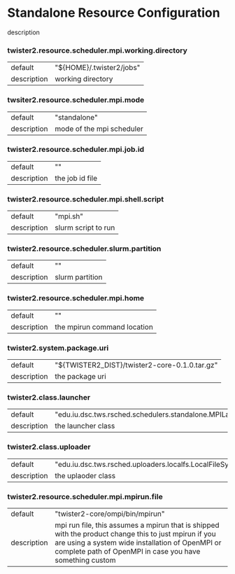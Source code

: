 # Standalone Resource Configuration

description

<h3>twister2.resource.scheduler.mpi.working.directory</h3><table><tr><td>default</td><td>"${HOME}/.twister2/jobs"</td><tr><td>description</td><td> working directory</td></table>

<h3>twsiter2.resource.scheduler.mpi.mode</h3><table><tr><td>default</td><td>"standalone"</td><tr><td>description</td><td> mode of the mpi scheduler</td></table>

<h3>twister2.resource.scheduler.mpi.job.id</h3><table><tr><td>default</td><td>""</td><tr><td>description</td><td> the job id file</td></table>

<h3>twister2.resource.scheduler.mpi.shell.script</h3><table><tr><td>default</td><td>"mpi.sh"</td><tr><td>description</td><td> slurm script to run</td></table>

<h3>twister2.resource.scheduler.slurm.partition</h3><table><tr><td>default</td><td>""</td><tr><td>description</td><td> slurm partition</td></table>

<h3>twister2.resource.scheduler.mpi.home</h3><table><tr><td>default</td><td>""</td><tr><td>description</td><td> the mpirun command location</td></table>

<h3>twister2.system.package.uri</h3><table><tr><td>default</td><td>"${TWISTER2_DIST}/twister2-core-0.1.0.tar.gz"</td><tr><td>description</td><td> the package uri</td></table>

<h3>twister2.class.launcher</h3><table><tr><td>default</td><td>"edu.iu.dsc.tws.rsched.schedulers.standalone.MPILauncher"</td><tr><td>description</td><td> the launcher class</td></table>

<h3>twister2.class.uploader</h3><table><tr><td>default</td><td>"edu.iu.dsc.tws.rsched.uploaders.localfs.LocalFileSystemUploader"</td><tr><td>description</td><td> the uplaoder class</td></table>

<h3>twister2.resource.scheduler.mpi.mpirun.file</h3><table><tr><td>default</td><td>"twister2-core/ompi/bin/mpirun"</td><tr><td>description</td><td> mpi run file, this assumes a mpirun that is shipped with the product change this to just mpirun if you are using a system wide installation of OpenMPI or complete path of OpenMPI in case you have something custom</td></table>

